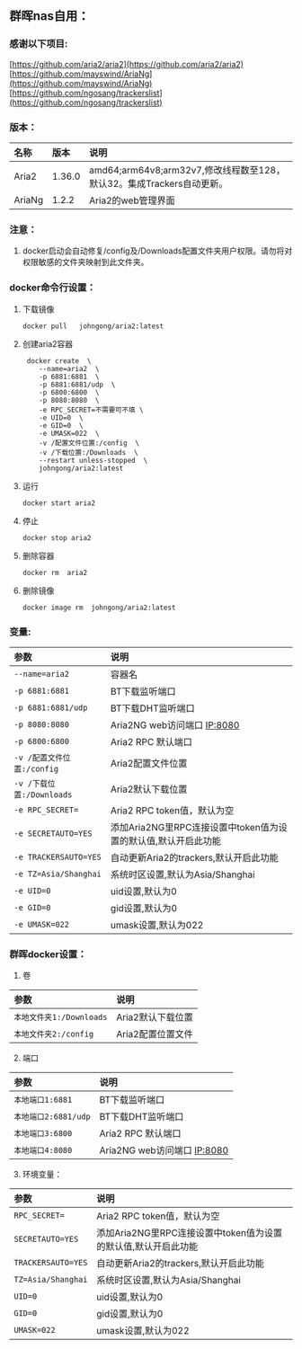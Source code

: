 ## 群晖nas自用：

### 感谢以下项目:

[https://github.com/aria2/aria2](https://github.com/aria2/aria2)                        
[https://github.com/mayswind/AriaNg](https://github.com/mayswind/AriaNg)             
[https://github.com/ngosang/trackerslist](https://github.com/ngosang/trackerslist)

### 版本：

|名称|版本|说明|
|:-|:-|:-|
|Aria2|1.36.0|amd64;arm64v8;arm32v7,修改线程数至128，默认32。集成Trackers自动更新。|
|AriaNg|1.2.2|Aria2的web管理界面|

### 注意：

1. docker启动会自动修复/config及/Downloads配置文件夹用户权限。请勿将对权限敏感的文件夹映射到此文件夹。

### docker命令行设置：

1. 下载镜像

       docker pull   johngong/aria2:latest

2. 创建aria2容器

        docker create  \
           --name=aria2  \
           -p 6881:6881  \
           -p 6881:6881/udp  \
           -p 6800:6800  \
           -p 8080:8080  \
           -e RPC_SECRET=不需要可不填 \
           -e UID=0  \
           -e GID=0  \
           -e UMASK=022  \
           -v /配置文件位置:/config  \
           -v /下载位置:/Downloads  \
           --restart unless-stopped  \
           johngong/aria2:latest


3. 运行

       docker start aria2

4. 停止

       docker stop aria2

5. 删除容器

       docker rm  aria2

6. 删除镜像

       docker image rm  johngong/aria2:latest

### 变量:

|参数|说明|
|:-|:-|
| `--name=aria2` |容器名|
| `-p 6881:6881` |BT下载监听端口|
| `-p 6881:6881/udp` |BT下载DHT监听端口
| `-p 8080:8080 ` | Aria2NG web访问端口 [IP:8080](IP:8080)|
| `-p 6800:6800` |Aria2 RPC 默认端口|
| `-v /配置文件位置:/config` |Aria2配置文件位置|
| `-v /下载位置:/Downloads` |Aria2默认下载位置|
| `-e RPC_SECRET=` |Aria2 RPC token值，默认为空|
| `-e SECRETAUTO=YES` |添加Aria2NG里RPC连接设置中token值为设置的默认值,默认开启此功能|
| `-e TRACKERSAUTO=YES` |自动更新Aria2的trackers,默认开启此功能|
| `-e TZ=Asia/Shanghai` |系统时区设置,默认为Asia/Shanghai|
| `-e UID=0` |uid设置,默认为0|
| `-e GID=0` |gid设置,默认为0|
| `-e UMASK=022` |umask设置,默认为022|

### 群晖docker设置：

1. 卷

|参数|说明|
|:-|:-|
| `本地文件夹1:/Downloads` |Aria2默认下载位置|
| `本地文件夹2:/config` |Aria2配置位置文件|

2. 端口

|参数|说明|
|:-|:-|
| `本地端口1:6881` |BT下载监听端口|
| `本地端口2:6881/udp` |BT下载DHT监听端口|
| `本地端口3:6800` |Aria2 RPC 默认端口|
| `本地端口4:8080` |Aria2NG web访问端口 [IP:8080](IP:8080)|

3. 环境变量：

|参数|说明|
|:-|:-|
| `RPC_SECRET=` |Aria2 RPC token值，默认为空|
| `SECRETAUTO=YES` |添加Aria2NG里RPC连接设置中token值为设置的默认值,默认开启此功能|
| `TRACKERSAUTO=YES` |自动更新Aria2的trackers,默认开启此功能|
| `TZ=Asia/Shanghai` |系统时区设置,默认为Asia/Shanghai |
| `UID=0` |uid设置,默认为0|
| `GID=0` |gid设置,默认为0|
| `UMASK=022` |umask设置,默认为022|
